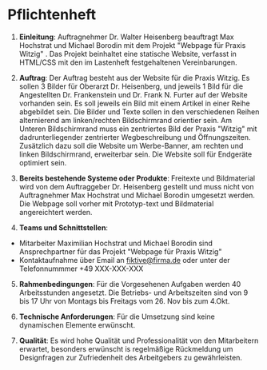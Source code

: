 # Pflichtenheft

1. **Einleitung**: Auftragnehmer Dr. Walter Heisenberg beauftragt Max Hochstrat und Michael Borodin mit dem Projekt "Webpage für Praxis Witzig" . Das Projekt beinhaltet eine statische Website, verfasst in HTML/CSS mit den im Lastenheft festgehaltenen Vereinbarungen.

2.  **Auftrag**: Der Auftrag besteht aus der Website für die Praxis Witzig. Es sollen 3 Bilder für Oberarzt Dr. Heisenberg, und jeweils 1 Bild für die Angestellten Dr. Frankenstein und Dr. Frank N. Furter auf der Website vorhanden sein. Es soll jeweils ein Bild mit einem Artikel in einer Reihe abgebildet sein. Die Bilder und Texte sollen in den verschiedenen Reihen alternierend am linken/rechten Bildschirmrand orientier sein. Am Unteren Bildschirmrand muss ein zentriertes Bild der Praxis "Witzig" mit dadrunterliegender zentrierter Wegbeschreibung und Öffnungszeiten. Zusätzlich dazu soll die Website um Werbe-Banner, am rechten und linken Bildschirmrand, erweiterbar sein. Die Website soll für Endgeräte optimiert sein.
    
3.  **Bereits bestehende Systeme oder Produkte**: Freitexte und Bildmaterial wird von dem Auftraggeber Dr. Heisenberg gestellt und muss nicht von Auftragnehmer Max Hochstrat und Michael Borodin umgesetzt werden. Die Webpage soll vorher mit Prototyp-text und Bildmaterial angereichtert werden.
    
4.  **Teams und Schnittstellen**: 
  - Mitarbeiter Maximilian Hochstrat und Michael Borodin sind Ansprechpartner für das Projekt "Webpage für Praxis Witzig"
  - Kontaktaufnahme über Email an fiktive@firma.de oder unter der Telefonnummmer +49 XXX-XXX-XXX

5.  **Rahmenbedingungen**: Für die Vorgesehenen Aufgaben werden 40 Arbeitsstunden angesetzt. Die Betriebs- und Arbeitszeiten sind von 9 bis 17 Uhr von Montags bis Freitags vom 26. Nov bis zum 4.Okt.
    
6.  **Technische Anforderungen**: Für die Umsetzung sind keine dynamischen Elemente erwünscht.
    
    
7.  **Qualität**: Es wird hohe Qualität und Professionalität von den Mitarbeitern erwartet, besonders erwünscht is regelmäßige Rückmeldung um Designfragen zur Zufriedenheit des Arbeitgebers zu gewährleisten.